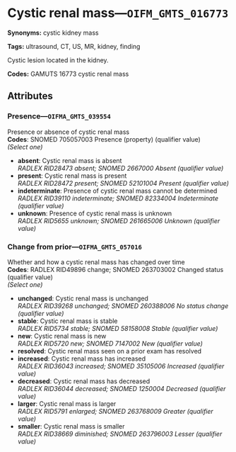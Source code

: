 # Cystic renal mass—`OIFM_GMTS_016773`

**Synonyms:** cystic kidney mass

**Tags:** ultrasound, CT, US, MR, kidney, finding

Cystic lesion located in the kidney.

**Codes:** GAMUTS 16773 cystic renal mass

## Attributes

### Presence—`OIFMA_GMTS_039554`

Presence or absence of cystic renal mass  
**Codes**: SNOMED 705057003 Presence (property) (qualifier value)  
*(Select one)*

- **absent**: Cystic renal mass is absent  
_RADLEX RID28473 absent; SNOMED 2667000 Absent (qualifier value)_
- **present**: Cystic renal mass is present  
_RADLEX RID28472 present; SNOMED 52101004 Present (qualifier value)_
- **indeterminate**: Presence of cystic renal mass cannot be determined  
_RADLEX RID39110 indeterminate; SNOMED 82334004 Indeterminate (qualifier value)_
- **unknown**: Presence of cystic renal mass is unknown  
_RADLEX RID5655 unknown; SNOMED 261665006 Unknown (qualifier value)_

### Change from prior—`OIFMA_GMTS_057016`

Whether and how a cystic renal mass has changed over time  
**Codes**: RADLEX RID49896 change; SNOMED 263703002 Changed status (qualifier value)  
*(Select one)*

- **unchanged**: Cystic renal mass is unchanged  
_RADLEX RID39268 unchanged; SNOMED 260388006 No status change (qualifier value)_
- **stable**: Cystic renal mass is stable  
_RADLEX RID5734 stable; SNOMED 58158008 Stable (qualifier value)_
- **new**: Cystic renal mass is new  
_RADLEX RID5720 new; SNOMED 7147002 New (qualifier value)_
- **resolved**: Cystic renal mass seen on a prior exam has resolved  
- **increased**: Cystic renal mass has increased  
_RADLEX RID36043 increased; SNOMED 35105006 Increased (qualifier value)_
- **decreased**: Cystic renal mass has decreased  
_RADLEX RID36044 decreased; SNOMED 1250004 Decreased (qualifier value)_
- **larger**: Cystic renal mass is larger  
_RADLEX RID5791 enlarged; SNOMED 263768009 Greater (qualifier value)_
- **smaller**: Cystic renal mass is smaller  
_RADLEX RID38669 diminished; SNOMED 263796003 Lesser (qualifier value)_